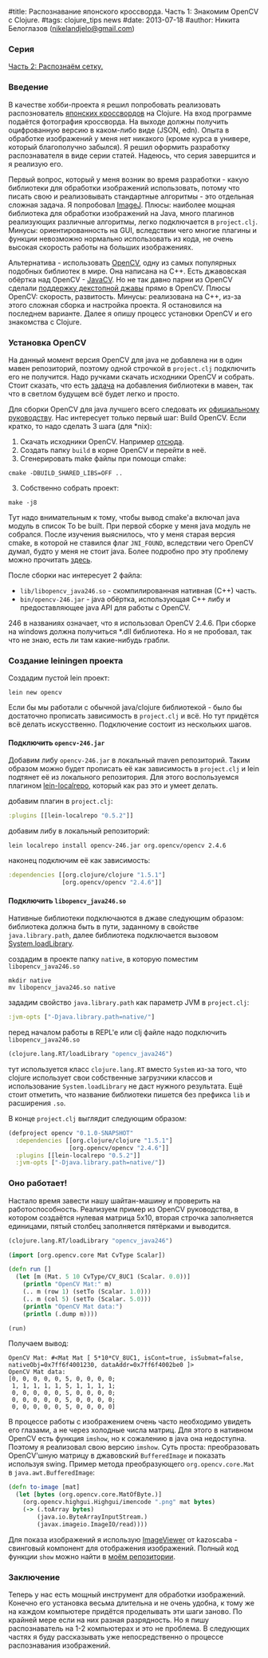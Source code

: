 #title: Распознавание японского кроссворда. Часть 1: Знакомим OpenCV с Clojure.
#tags: clojure_tips news
#date: 2013-07-18
#author: Никита Белоглазов (nikelandjelo@gmail.com)

### Серия

[Часть 2: Распознаём сетку.](/2013-08-01-parse-grid.html)

### Введение

В качестве хобби-проекта я решил попробовать реализовать распознователь [японских кроссвордов](http://ru.wikipedia.org/wiki/Японский_кроссворд) на Clojure. На вход программе подаётся фотография кроссворда. На выходе должны получить оцифрованную версию в каком-либо виде (JSON, edn). Опыта в обработке изображений у меня нет никакого (кроме курса в универе, который благополучно забылся). Я решил оформить разработку распознавателя в виде серии статей. Надеюсь, что серия завершится и я реализую его.

Первый вопрос, который у меня возник во время разработки - какую библиотеки для обработки изображений использовать, потому что писать свою и реализовывать стандартные алгоритмы - это отдельная сложная задача. Я попробовал [ImageJ](http://rsbweb.nih.gov/ij/). Плюсы: наиболее мощная библиотека для обработки изображений на Java, много плагинов реализующих различные алгоритмы, легко подключается в `project.clj`. Минусы: ориентированность на GUI, вследствии чего многие плагины и функции невозможно нормально использовать из кода, не очень высокая скорость работы на больших изображениях.

Альтернатива - использовать [OpenCV](http://opencv.org/), одну из самых популярных подобных библиотек в мире. Она написана на С++. Есть джавовская обёртка над OpenCV - [JavaCV](http://code.google.com/p/javacv/). Но не так давно парни из OpenCV сделали [поддержку декстопной джавы](http://opencv.org/opencv-java-api.html) прямо в OpenCV. Плюсы OpenCV: скорость, развитость. Минусы: реализована на С++, из-за этого сложная сборка и настройка проекта. Я остановился на последнем варианте. Далее я опишу процесс установки OpenCV и его знакомства с Clojure.

### Установка OpenCV

На данный момент версия OpenCV для java не добавлена ни в один мавен репозиторий, поэтому одной строчкой в `project.clj` подключить его не получится. Надо ручками скачать исходники OpenCV и собрать. Стоит сказать, что есть [задача](http://code.opencv.org/issues/3097) на добавления библиотеки в мавен, так что в светлом будущем всё будет легко и просто.

Для сборки OpenCV для java лучшего всего следовать их [официальному руководству](http://docs.opencv.org/2.4.4-beta/doc/tutorials/introduction/desktop_java/java_dev_intro.html). Нас интересует только первый шаг: Build OpenCV. Если кратко, то надо сделать 3 шага (для *nix):

1. Скачать исходники OpenCV. Например [отсюда](http://sourceforge.net/projects/opencvlibrary/files/).
2. Создать папку `build` в корне OpenCV и перейти в неё.
2. Сгенерировать make файлы при помощи cmake:
```shell
cmake -DBUILD_SHARED_LIBS=OFF ..
```
3. Собственно собрать проект:
```shell
make -j8
```

Тут надо внимательным к тому, чтобы вывод cmake'а включал java модуль в список To be built. При первой сборке у меня java модуль не собрался. После изучения выяснилось, что у меня старая версия cmake, в которой не ставился флаг `JNI_FOUND`, вследствии чего OpenCV думал, будто у меня не стоит java. Более подробно про эту проблему можно прочитать [здесь](http://code.opencv.org/issues/2931).

После сборки нас интересует 2 файла:

* `lib/libopencv_java246.so` - скомпилированная нативная (С++) часть.
* `bin/opencv-246.jar` - java обёртка, использующая C++ либу и предоставляющее java API для работы с OpenCV.

246 в названиях означает, что я использовал OpenCV 2.4.6. При сборке на windows должна получиться *.dll библиотека. Но я не пробовал, так что не знаю, есть ли там какие-нибудь грабли.

### Создание leiningen проекта

Создадим пустой lein проект:

```shell
lein new opencv
```

Если бы мы работали с обычной java/clojure библиотекой - было бы достаточно прописать зависимость в `project.clj` и всё. Но тут придётся всё делать искусственно. Подключение состоит из нескольких шагов.

#### Подключить `opencv-246.jar`
Добавим либу `opencv-246.jar` в локальный maven репозиторий. Таким образом можно будет прописать её как зависимость в `project.clj` и lein подтянет её из локального репозитория. Для этого воспользуемся плагином [lein-localrepo](https://github.com/kumarshantanu/lein-localrepo), который как раз это и умеет делать.

добавим плагин в `project.clj`:

```clojure
:plugins [[lein-localrepo "0.5.2"]]
```

добавим либу в локальный репозиторий:

```shell
lein localrepo install opencv-246.jar org.opencv/opencv 2.4.6
```

наконец подключим её как зависимость:

```clojure
:dependencies [[org.clojure/clojure "1.5.1"]
               [org.opencv/opencv "2.4.6"]]
```

#### Подключить `libopencv_java246.so`
Нативные библиотеки подключаются в джаве следующим образом: библиотека должна быть в пути, заданному в свойстве `java.library.path`, далее библиотека подключается вызовом [System.loadLibrary](http://docs.oracle.com/javase/7/docs/api/java/lang/System.html#loadLibrary%28java.lang.String%29).

создадим в проекте папку `native`, в которую поместим `libopencv_java246.so`
```shell
mkdir native
mv libopencv_java246.so native
```

зададим свойство `java.library.path` как параметр JVM в `project.clj`:
```clojure
:jvm-opts ["-Djava.library.path=native/"]
```

перед началом работы в REPL'е или clj файле надо подключить `libopencv_java246.so`
```clojure
(clojure.lang.RT/loadLibrary "opencv_java246")
```
тут используется класс `clojure.lang.RT` вместо `System` из-за того, что clojure использует свои собственные загрузчики классов и использование `System.loadLibrary` не даст нужного результата. Ещё стоит отметить, что название библиотеки пишется без префикса `lib` и расширения `.so`.

В конце `project.clj` выглядит следующим образом:
```clojure
(defproject opencv "0.1.0-SNAPSHOT"
  :dependencies [[org.clojure/clojure "1.5.1"]
                 [org.opencv/opencv "2.4.6"]]
  :plugins [[lein-localrepo "0.5.2"]]
  :jvm-opts ["-Djava.library.path=native/"])
```

### Оно работает!

Настало время завести нашу шайтан-машину и проверить на работоспособность. Реализуем пример из OpenCV руководства, в котором создаётся нулевая матрица 5x10, вторая строчка заполняется единицами, пятый столбец заполняется пятёрками и выводится.

```clojure
(clojure.lang.RT/loadLibrary "opencv_java246")

(import [org.opencv.core Mat CvType Scalar])

(defn run []
  (let [m (Mat. 5 10 CvType/CV_8UC1 (Scalar. 0.0))]
    (println "OpenCV Mat:" m)
    (.. m (row 1) (setTo (Scalar. 1.0)))
    (.. m (col 5) (setTo (Scalar. 5.0)))
    (println "OpenCV Mat data:")
    (println (.dump m))))

(run)
```
Получаем вывод:
```
OpenCV Mat: #<Mat Mat [ 5*10*CV_8UC1, isCont=true, isSubmat=false, nativeObj=0x7ff6f4001230, dataAddr=0x7ff6f4002be0 ]>
OpenCV Mat data:
[0, 0, 0, 0, 0, 5, 0, 0, 0, 0;
 1, 1, 1, 1, 1, 5, 1, 1, 1, 1;
 0, 0, 0, 0, 0, 5, 0, 0, 0, 0;
 0, 0, 0, 0, 0, 5, 0, 0, 0, 0;
 0, 0, 0, 0, 0, 5, 0, 0, 0, 0]
```

В процессе работы с изображением очень часто необходимо увидеть его глазами, а не через холодные числа матриц. Для этого в нативном OpenCV есть функция `imshow`, но к сожалению в java она недоступна. Поэтому я реализовал свою версию `imshow`. Суть проста: преобразовать OpenCV'шную матрицу в джавовский `BufferedImage` и показать используя swing. Пример метода преобразующего `org.opencv.core.Mat` в `java.awt.BufferedImage`:
```clojure
(defn to-image [mat]
  (let [bytes (org.opencv.core.MatOfByte.)]
    (org.opencv.highgui.Highgui/imencode ".png" mat bytes)
    (-> (.toArray bytes)
        (java.io.ByteArrayInputStream.)
        (javax.imageio.ImageIO/read))))
```

Для показа изображений я использую [ImageViewer](https://github.com/kazocsaba/imageviewer) от kazoscaba - свинговый компонент для отображения изображений. Полный код функции `show` можно найти в [моём репозитории](https://github.com/nbeloglazov/nonojure/blob/master/recognition/src/recognition/utils.clj#L11).

### Заключение

Теперь у нас есть мощный инструмент для обработки изображений. Конечно его установка весьма длительна и не очень удобна, к тому же на каждом компьютере придётся проделывать эти шаги заново. По крайней мере если на них разная разрядность. Но я пишу распознаватель на 1-2 компьютерах и это не проблема. В следующих частях я буду рассказывать уже непосредственно о процессе распознавания изображений.


